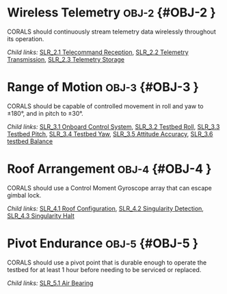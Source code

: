 # Wireless Telemetry <small>OBJ-2</small> {#OBJ-2 }

CORALS should continuously stream telemetry data wirelessly throughout its operation.

*Child links:* [SLR_2.1 Telecommand Reception](SLR_2.html#SLR_2.1), [SLR_2.2 Telemetry Transmission](SLR_2.html#SLR_2.2), [SLR_2.3 Telemetry Storage](SLR_2.html#SLR_2.3)

# Range of Motion <small>OBJ-3</small> {#OBJ-3 }

CORALS should be capable of controlled movement in roll and yaw to ±180°, and in pitch to ±30°.

*Child links:* [SLR_3.1 Onboard Control System](SLR_3.html#SLR_3.1), [SLR_3.2 Testbed Roll](SLR_3.html#SLR_3.2), [SLR_3.3 Testbed Pitch](SLR_3.html#SLR_3.3), [SLR_3.4 Testbed Yaw](SLR_3.html#SLR_3.4), [SLR_3.5 Attitude Accuracy](SLR_3.html#SLR_3.5), [SLR_3.6 testbed Balance](SLR_3.html#SLR_3.6)

# Roof Arrangement <small>OBJ-4</small> {#OBJ-4 }

CORALS should use a Control Moment Gyroscope array that can escape gimbal lock.

*Child links:* [SLR_4.1 Roof Configuration](SLR_4.html#SLR_4.1), [SLR_4.2 Singularity Detection](SLR_4.html#SLR_4.2), [SLR_4.3 Singularity Halt](SLR_4.html#SLR_4.3)

# Pivot Endurance <small>OBJ-5</small> {#OBJ-5 }

CORALS should use a pivot point that is durable enough to operate the testbed for at least 1 hour before needing to be serviced or replaced.

*Child links:* [SLR_5.1 Air Bearing](SLR_5.html#SLR_5.1)

